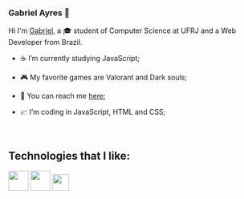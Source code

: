 ### Gabriel Ayres 👋

Hi I'm [Gabriel](https://www.linkedin.com/in/gabriel-ayres-fortunato/), a 🎓 student of Computer Science at UFRJ and a Web Developer from Brazil.

- :coffee: I’m currently studying JavaScript;

- :video_game: My favorite games are Valorant and Dark souls;  

- :e-mail: You can reach me [here](https://www.linkedin.com/in/gabriel-ayres-fortunato/);
  
- 📈 I’m coding in JavaScript, HTML and CSS;
<br />

## Technologies that I like:
<img src="https://cdn.jsdelivr.net/gh/devicons/devicon/icons/html5/html5-original-wordmark.svg"  width="40" height="40" /> <img src="https://cdn.jsdelivr.net/gh/devicons/devicon/icons/css3/css3-original-wordmark.svg"   width="40" height="40" /> <img src="https://cdn.jsdelivr.net/gh/devicons/devicon/icons/javascript//javascript-original.svg"   width="33" height="33" /> 


<!--
**INeonysI/INeonysI** is a ✨ _special_ ✨ repository because its `README.md` (this file) appears on your GitHub profile.

Here are some ideas to get you started:

- 🔭 I’m currently working on ...
- 🌱 I’m currently learning ...
- 👯 I’m looking to collaborate on ...
- 🤔 I’m looking for help with ...
- 💬 Ask me about ...
- 📫 How to reach me: ...
- 😄 Pronouns: ...
- ⚡ Fun fact: ...
-->
